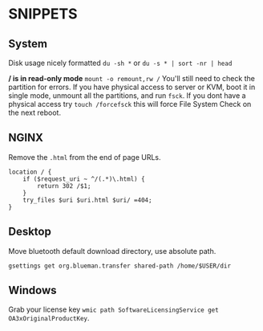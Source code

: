 # SNIPPETS

## System

Disk usage nicely formatted `du -sh *` or `du -s * | sort -nr | head`

**/ is in read-only mode**
`mount -o remount,rw /` 
You'll still need to check the partition for errors. If you have physical access to server or KVM, boot it in single mode, unmount all the partitions, and run `fsck`.
If you dont have a physical access try `touch /forcefsck` this will force File System Check on the next reboot.

## NGINX

Remove the `.html` from the end of page URLs.

```
location / {
    if ($request_uri ~ ^/(.*)\.html) {
        return 302 /$1;
    }
    try_files $uri $uri.html $uri/ =404;
}
```

## Desktop

Move bluetooth default download directory, use absolute path.

`gsettings get org.blueman.transfer shared-path /home/$USER/dir`

## Windows

Grab your license key `wmic path SoftwareLicensingService get OA3xOriginalProductKey`.
